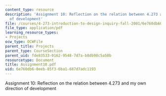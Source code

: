 ```yaml
---
content_type: resource
description: 'Assignment 10: Reflection on the relation between 4.273 and my own direction
  of development'
file: /courses/4-273-introduction-to-design-inquiry-fall-2001/6e760db60eeb85f36ba1687d7adc1193_Assignment10.pdf
file_type: application/pdf
learning_resource_types:
- Projects
ocw_type: OCWFile
parent_title: Projects
parent_type: CourseSection
parent_uid: fde83533-0162-9548-7d7a-b8db98c5a50b
resourcetype: Document
title: Assignment10.pdf
uid: 6e760db6-0eeb-85f3-6ba1-687d7adc1193
---
```

Assignment 10: Reflection on the relation between 4.273 and my own direction of development

